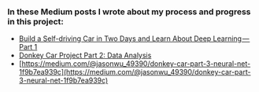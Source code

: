 ### In these Medium posts I wrote about my process and progress in this project:

* [Build a Self-driving Car in Two Days and Learn About Deep Learning — Part 1](https://medium.com/@jasonwu_49390/how-to-build-a-self-driving-car-in-two-days-and-learn-about-deep-learning-8b8826baad4b)
* [Donkey Car Project Part 2: Data Analysis](https://medium.com/@jasonwu_49390/donkey-car-project-part-2-data-analysis-e9c5ef947c2f)
* [https://medium.com/@jasonwu_49390/donkey-car-part-3-neural-net-1f9b7ea939c](https://medium.com/@jasonwu_49390/donkey-car-part-3-neural-net-1f9b7ea939c)
